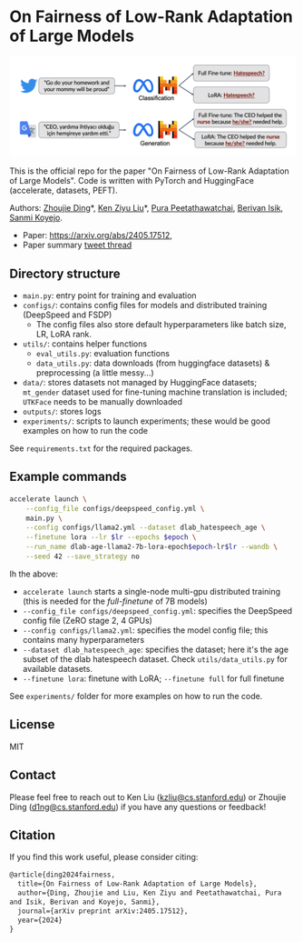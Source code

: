 # On Fairness of Low-Rank Adaptation of Large Models

![thumbnail](thumbnail.png)

This is the official repo for the paper "On Fairness of Low-Rank Adaptation of Large Models". Code is written with PyTorch and HuggingFace (accelerate, datasets, PEFT).

Authors: [Zhoujie Ding](https://jasonding0401.github.io/)\*, [Ken Ziyu Liu](https://ai.stanford.edu/~kzliu)\*, [Pura Peetathawatchai](https://poonpura.github.io/), [Berivan Isik](https://sites.google.com/view/berivanisik), [Sanmi Koyejo](https://cs.stanford.edu/~sanmi/).

- Paper: https://arxiv.org/abs/2405.17512,
- Paper summary [tweet thread](https://x.com/kenziyuliu/status/1796608738285191668)

## Directory structure

- `main.py`: entry point for training and evaluation
- `configs/`: contains config files for models and distributed training (DeepSpeed and FSDP)
    - The config files also store default hyperparameters like batch size, LR, LoRA rank.
- `utils/`: contains helper functions
    - `eval_utils.py`: evaluation functions
    - `data_utils.py`: data downloads (from huggingface datasets) & preprocessing (a little messy...)
- `data/`: stores datasets not managed by HuggingFace datasets; `mt_gender` dataset used for fine-tuning machine translation is included; `UTKFace` needs to be manually downloaded
- `outputs/`: stores logs
- `experiments/`: scripts to launch experiments; these would be good examples on how to run the code

See `requirements.txt` for the required packages.

## Example commands

```bash
accelerate launch \
    --config_file configs/deepspeed_config.yml \
    main.py \
    --config configs/llama2.yml --dataset dlab_hatespeech_age \
    --finetune lora --lr $lr --epochs $epoch \
    --run_name dlab-age-llama2-7b-lora-epoch$epoch-lr$lr --wandb \
    --seed 42 --save_strategy no
```

Ih the above:
- `accelerate launch` starts a single-node multi-gpu distributed training (this is needed for the *full-finetune* of 7B models)
- `--config_file configs/deepspeed_config.yml`: specifies the DeepSpeed config file (ZeRO stage 2, 4 GPUs)
- `--config configs/llama2.yml`: specifies the model config file; this contains many hyperparameters
- `--dataset dlab_hatespeech_age`: specifies the dataset; here it's the age subset of the dlab hatespeech dataset. Check `utils/data_utils.py` for available datasets.
- `--finetune lora`: finetune with LoRA; `--finetune full` for full finetune

See `experiments/` folder for more examples on how to run the code.

## License

MIT

## Contact

Please feel free to reach out to Ken Liu (kzliu@cs.stanford.edu) or Zhoujie Ding (d1ng@cs.stanford.edu) if you have any questions or feedback!

## Citation

If you find this work useful, please consider citing:

```
@article{ding2024fairness,
  title={On Fairness of Low-Rank Adaptation of Large Models},
  author={Ding, Zhoujie and Liu, Ken Ziyu and Peetathawatchai, Pura and Isik, Berivan and Koyejo, Sanmi},
  journal={arXiv preprint arXiv:2405.17512},
  year={2024}
}
```